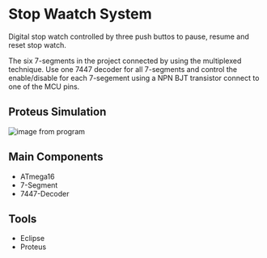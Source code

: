 # Stop Waatch System
Digital stop watch controlled by three push buttos to pause, resume and reset stop watch.

The six 7-segments in the project connected by using the multiplexed technique. Use one 7447 decoder for all 7-segments and control the enable/disable for each 7-segement using a NPN BJT transistor connect to one of the MCU pins.

## Proteus Simulation
![image from program](https://github.com/Tarek-Elmenshawy/Stop_Watch_System/blob/main/proteous_simulation.jpg?raw=true)

## Main Components
- ATmega16 
- 7-Segment
- 7447-Decoder

## Tools
- Eclipse
- Proteus
